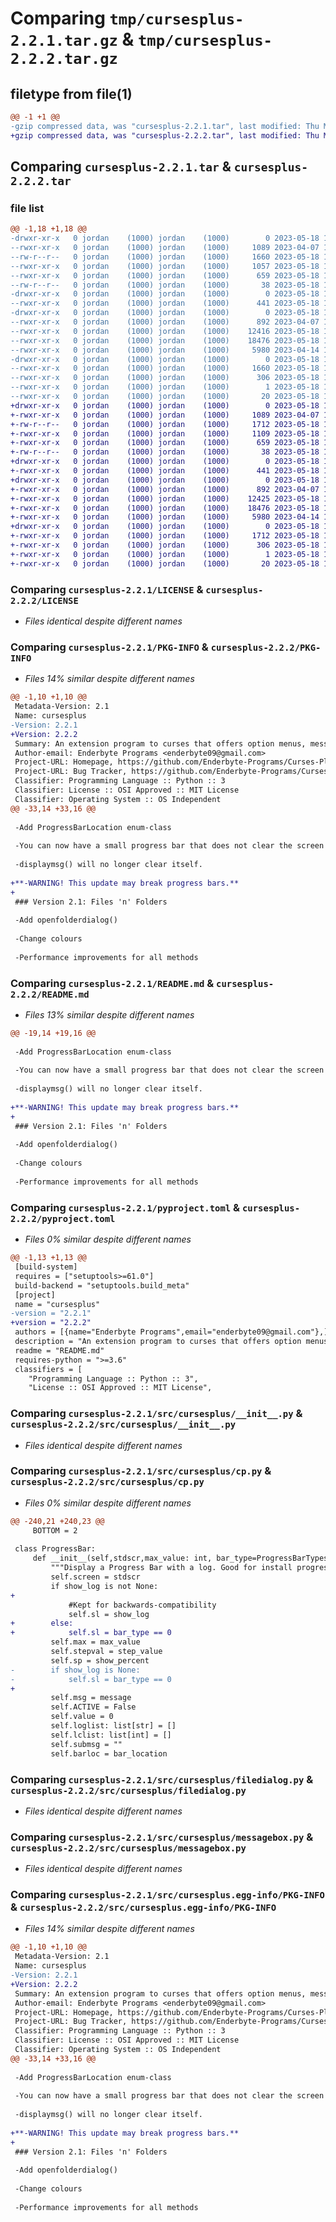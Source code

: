 # Comparing `tmp/cursesplus-2.2.1.tar.gz` & `tmp/cursesplus-2.2.2.tar.gz`

## filetype from file(1)

```diff
@@ -1 +1 @@
-gzip compressed data, was "cursesplus-2.2.1.tar", last modified: Thu May 18 16:11:04 2023, max compression
+gzip compressed data, was "cursesplus-2.2.2.tar", last modified: Thu May 18 16:14:33 2023, max compression
```

## Comparing `cursesplus-2.2.1.tar` & `cursesplus-2.2.2.tar`

### file list

```diff
@@ -1,18 +1,18 @@
-drwxr-xr-x   0 jordan    (1000) jordan    (1000)        0 2023-05-18 16:11:04.601149 cursesplus-2.2.1/
--rwxr-xr-x   0 jordan    (1000) jordan    (1000)     1089 2023-04-07 16:31:31.000000 cursesplus-2.2.1/LICENSE
--rw-r--r--   0 jordan    (1000) jordan    (1000)     1660 2023-05-18 16:11:04.601149 cursesplus-2.2.1/PKG-INFO
--rwxr-xr-x   0 jordan    (1000) jordan    (1000)     1057 2023-05-18 16:05:26.000000 cursesplus-2.2.1/README.md
--rwxr-xr-x   0 jordan    (1000) jordan    (1000)      659 2023-05-18 16:10:15.000000 cursesplus-2.2.1/pyproject.toml
--rw-r--r--   0 jordan    (1000) jordan    (1000)       38 2023-05-18 16:11:04.601149 cursesplus-2.2.1/setup.cfg
-drwxr-xr-x   0 jordan    (1000) jordan    (1000)        0 2023-05-18 16:11:04.591149 cursesplus-2.2.1/src/
--rwxr-xr-x   0 jordan    (1000) jordan    (1000)      441 2023-05-18 15:57:38.000000 cursesplus-2.2.1/src/__cptest.py
-drwxr-xr-x   0 jordan    (1000) jordan    (1000)        0 2023-05-18 16:11:04.591149 cursesplus-2.2.1/src/cursesplus/
--rwxr-xr-x   0 jordan    (1000) jordan    (1000)      892 2023-04-07 16:31:31.000000 cursesplus-2.2.1/src/cursesplus/__init__.py
--rwxr-xr-x   0 jordan    (1000) jordan    (1000)    12416 2023-05-18 16:10:09.000000 cursesplus-2.2.1/src/cursesplus/cp.py
--rwxr-xr-x   0 jordan    (1000) jordan    (1000)    18476 2023-05-18 14:43:10.000000 cursesplus-2.2.1/src/cursesplus/filedialog.py
--rwxr-xr-x   0 jordan    (1000) jordan    (1000)     5980 2023-04-14 17:54:57.000000 cursesplus-2.2.1/src/cursesplus/messagebox.py
-drwxr-xr-x   0 jordan    (1000) jordan    (1000)        0 2023-05-18 16:11:04.591149 cursesplus-2.2.1/src/cursesplus.egg-info/
--rwxr-xr-x   0 jordan    (1000) jordan    (1000)     1660 2023-05-18 16:11:04.000000 cursesplus-2.2.1/src/cursesplus.egg-info/PKG-INFO
--rwxr-xr-x   0 jordan    (1000) jordan    (1000)      306 2023-05-18 16:11:04.000000 cursesplus-2.2.1/src/cursesplus.egg-info/SOURCES.txt
--rwxr-xr-x   0 jordan    (1000) jordan    (1000)        1 2023-05-18 16:11:04.000000 cursesplus-2.2.1/src/cursesplus.egg-info/dependency_links.txt
--rwxr-xr-x   0 jordan    (1000) jordan    (1000)       20 2023-05-18 16:11:04.000000 cursesplus-2.2.1/src/cursesplus.egg-info/top_level.txt
+drwxr-xr-x   0 jordan    (1000) jordan    (1000)        0 2023-05-18 16:14:33.781135 cursesplus-2.2.2/
+-rwxr-xr-x   0 jordan    (1000) jordan    (1000)     1089 2023-04-07 16:31:31.000000 cursesplus-2.2.2/LICENSE
+-rw-r--r--   0 jordan    (1000) jordan    (1000)     1712 2023-05-18 16:14:33.781135 cursesplus-2.2.2/PKG-INFO
+-rwxr-xr-x   0 jordan    (1000) jordan    (1000)     1109 2023-05-18 16:14:16.000000 cursesplus-2.2.2/README.md
+-rwxr-xr-x   0 jordan    (1000) jordan    (1000)      659 2023-05-18 16:14:01.000000 cursesplus-2.2.2/pyproject.toml
+-rw-r--r--   0 jordan    (1000) jordan    (1000)       38 2023-05-18 16:14:33.781135 cursesplus-2.2.2/setup.cfg
+drwxr-xr-x   0 jordan    (1000) jordan    (1000)        0 2023-05-18 16:14:33.771135 cursesplus-2.2.2/src/
+-rwxr-xr-x   0 jordan    (1000) jordan    (1000)      441 2023-05-18 15:57:38.000000 cursesplus-2.2.2/src/__cptest.py
+drwxr-xr-x   0 jordan    (1000) jordan    (1000)        0 2023-05-18 16:14:33.771135 cursesplus-2.2.2/src/cursesplus/
+-rwxr-xr-x   0 jordan    (1000) jordan    (1000)      892 2023-04-07 16:31:31.000000 cursesplus-2.2.2/src/cursesplus/__init__.py
+-rwxr-xr-x   0 jordan    (1000) jordan    (1000)    12425 2023-05-18 16:13:54.000000 cursesplus-2.2.2/src/cursesplus/cp.py
+-rwxr-xr-x   0 jordan    (1000) jordan    (1000)    18476 2023-05-18 14:43:10.000000 cursesplus-2.2.2/src/cursesplus/filedialog.py
+-rwxr-xr-x   0 jordan    (1000) jordan    (1000)     5980 2023-04-14 17:54:57.000000 cursesplus-2.2.2/src/cursesplus/messagebox.py
+drwxr-xr-x   0 jordan    (1000) jordan    (1000)        0 2023-05-18 16:14:33.781135 cursesplus-2.2.2/src/cursesplus.egg-info/
+-rwxr-xr-x   0 jordan    (1000) jordan    (1000)     1712 2023-05-18 16:14:33.000000 cursesplus-2.2.2/src/cursesplus.egg-info/PKG-INFO
+-rwxr-xr-x   0 jordan    (1000) jordan    (1000)      306 2023-05-18 16:14:33.000000 cursesplus-2.2.2/src/cursesplus.egg-info/SOURCES.txt
+-rwxr-xr-x   0 jordan    (1000) jordan    (1000)        1 2023-05-18 16:14:33.000000 cursesplus-2.2.2/src/cursesplus.egg-info/dependency_links.txt
+-rwxr-xr-x   0 jordan    (1000) jordan    (1000)       20 2023-05-18 16:14:33.000000 cursesplus-2.2.2/src/cursesplus.egg-info/top_level.txt
```

### Comparing `cursesplus-2.2.1/LICENSE` & `cursesplus-2.2.2/LICENSE`

 * *Files identical despite different names*

### Comparing `cursesplus-2.2.1/PKG-INFO` & `cursesplus-2.2.2/PKG-INFO`

 * *Files 14% similar despite different names*

```diff
@@ -1,10 +1,10 @@
 Metadata-Version: 2.1
 Name: cursesplus
-Version: 2.2.1
+Version: 2.2.2
 Summary: An extension program to curses that offers option menus, message boxes, file dialogs and more
 Author-email: Enderbyte Programs <enderbyte09@gmail.com>
 Project-URL: Homepage, https://github.com/Enderbyte-Programs/Curses-Plus
 Project-URL: Bug Tracker, https://github.com/Enderbyte-Programs/Curses-Plus/issues
 Classifier: Programming Language :: Python :: 3
 Classifier: License :: OSI Approved :: MIT License
 Classifier: Operating System :: OS Independent
@@ -33,14 +33,16 @@
 
 -Add ProgressBarLocation enum-class
 
 -You can now have a small progress bar that does not clear the screen
 
 -displaymsg() will no longer clear itself.
 
+**-WARNING! This update may break progress bars.**
+
 ### Version 2.1: Files 'n' Folders
 
 -Add openfolderdialog()
 
 -Change colours
 
 -Performance improvements for all methods
```

### Comparing `cursesplus-2.2.1/README.md` & `cursesplus-2.2.2/README.md`

 * *Files 13% similar despite different names*

```diff
@@ -19,14 +19,16 @@
 
 -Add ProgressBarLocation enum-class
 
 -You can now have a small progress bar that does not clear the screen
 
 -displaymsg() will no longer clear itself.
 
+**-WARNING! This update may break progress bars.**
+
 ### Version 2.1: Files 'n' Folders
 
 -Add openfolderdialog()
 
 -Change colours
 
 -Performance improvements for all methods
```

### Comparing `cursesplus-2.2.1/pyproject.toml` & `cursesplus-2.2.2/pyproject.toml`

 * *Files 0% similar despite different names*

```diff
@@ -1,13 +1,13 @@
 [build-system]
 requires = ["setuptools>=61.0"]
 build-backend = "setuptools.build_meta"
 [project]
 name = "cursesplus"
-version = "2.2.1"
+version = "2.2.2"
 authors = [{name="Enderbyte Programs",email="enderbyte09@gmail.com"},]
 description = "An extension program to curses that offers option menus, message boxes, file dialogs and more"
 readme = "README.md"
 requires-python = ">=3.6"
 classifiers = [
 	"Programming Language :: Python :: 3",
 	"License :: OSI Approved :: MIT License",
```

### Comparing `cursesplus-2.2.1/src/cursesplus/__init__.py` & `cursesplus-2.2.2/src/cursesplus/__init__.py`

 * *Files identical despite different names*

### Comparing `cursesplus-2.2.1/src/cursesplus/cp.py` & `cursesplus-2.2.2/src/cursesplus/cp.py`

 * *Files 0% similar despite different names*

```diff
@@ -240,21 +240,23 @@
     BOTTOM = 2
 
 class ProgressBar:
     def __init__(self,stdscr,max_value: int, bar_type=ProgressBarTypes.SmallProgressBar,bar_location=ProgressBarLocations.TOP,step_value=1,x_size=None,show_percent=True,show_log=None,message="Progress",waitforkeypress=False):
         """Display a Progress Bar with a log. Good for install progresses"""
         self.screen = stdscr
         if show_log is not None:
+        
             #Kept for backwards-compatibility
             self.sl = show_log
+        else:
+            self.sl = bar_type == 0
         self.max = max_value
         self.stepval = step_value
         self.sp = show_percent
-        if show_log is None:
-            self.sl = bar_type == 0
+            
         self.msg = message
         self.ACTIVE = False
         self.value = 0
         self.loglist: list[str] = []
         self.lclist: list[int] = []
         self.submsg = ""
         self.barloc = bar_location
```

### Comparing `cursesplus-2.2.1/src/cursesplus/filedialog.py` & `cursesplus-2.2.2/src/cursesplus/filedialog.py`

 * *Files identical despite different names*

### Comparing `cursesplus-2.2.1/src/cursesplus/messagebox.py` & `cursesplus-2.2.2/src/cursesplus/messagebox.py`

 * *Files identical despite different names*

### Comparing `cursesplus-2.2.1/src/cursesplus.egg-info/PKG-INFO` & `cursesplus-2.2.2/src/cursesplus.egg-info/PKG-INFO`

 * *Files 14% similar despite different names*

```diff
@@ -1,10 +1,10 @@
 Metadata-Version: 2.1
 Name: cursesplus
-Version: 2.2.1
+Version: 2.2.2
 Summary: An extension program to curses that offers option menus, message boxes, file dialogs and more
 Author-email: Enderbyte Programs <enderbyte09@gmail.com>
 Project-URL: Homepage, https://github.com/Enderbyte-Programs/Curses-Plus
 Project-URL: Bug Tracker, https://github.com/Enderbyte-Programs/Curses-Plus/issues
 Classifier: Programming Language :: Python :: 3
 Classifier: License :: OSI Approved :: MIT License
 Classifier: Operating System :: OS Independent
@@ -33,14 +33,16 @@
 
 -Add ProgressBarLocation enum-class
 
 -You can now have a small progress bar that does not clear the screen
 
 -displaymsg() will no longer clear itself.
 
+**-WARNING! This update may break progress bars.**
+
 ### Version 2.1: Files 'n' Folders
 
 -Add openfolderdialog()
 
 -Change colours
 
 -Performance improvements for all methods
```

